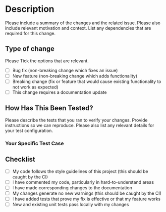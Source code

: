 # Description

Please include a summary of the changes and the related issue. Please also include relevant motivation and context. List any dependencies that are required for this change.

## Type of change

Please Tick the options that are relevant.

- [ ] Bug fix (non-breaking change which fixes an issue)
- [ ] New feature (non-breaking change which adds functionality)
- [ ] Breaking change (fix or feature that would cause existing functionality to not work as expected)
- [ ] This change requires a documentation update

## How Has This Been Tested?

Please describe the tests that you ran to verify your changes. Provide instructions so we can reproduce. Please also list any relevant details for your test configuration.

### Your Specific Test Case

## Checklist

- [ ] My code follows the style guidelines of this project (this should be caught by the CI)
- [ ] I have commented my code, particularly in hard-to-understand areas
- [ ] I have made corresponding changes to the documentation
- [ ] My changes generate no new warnings (this should be caught by the CI)
- [ ] I have added tests that prove my fix is effective or that my feature works
- [ ] New and existing unit tests pass locally with my changes
